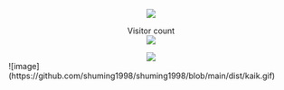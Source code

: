 <p align="center"> 
<a href=#><img src="https://github.com/shuming1998/shuming1998/blob/main/dist/github-user-contribution.svg"></a>
</p>
<p align="center"> 
  Visitor count<br>
  <img src="https://profile-counter.glitch.me/shuming1998/count.svg" />
</p>



<div align=center>
<img src="https://github.com/shuming1998/shuming1998/blob/main/dist/kaik.gif"/>
</div>
![image](https://github.com/shuming1998/shuming1998/blob/main/dist/kaik.gif)

